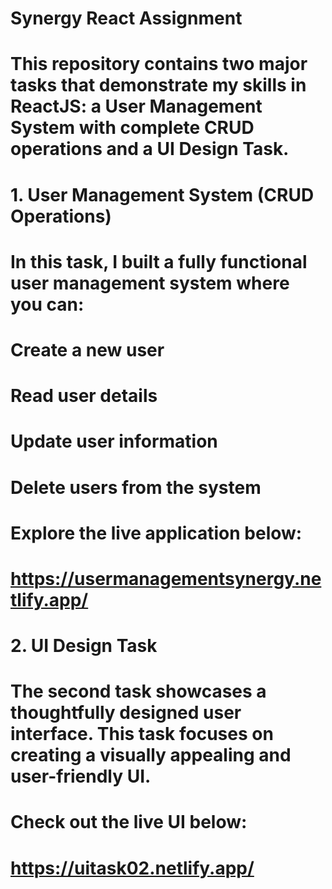 
# Synergy React Assignment
# This repository contains two major tasks that demonstrate my skills in ReactJS: a User Management System with complete CRUD operations and a UI Design Task.

# 1. User Management System (CRUD Operations)
# In this task, I built a fully functional user management system where you can:

# Create a new user
# Read user details
# Update user information
# Delete users from the system
# Explore the live application below: 
# https://usermanagementsynergy.netlify.app/

# 2. UI Design Task
# The second task showcases a thoughtfully designed user interface. This task focuses on creating a visually appealing and user-friendly UI.

# Check out the live UI below:
#  https://uitask02.netlify.app/